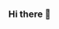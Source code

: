 ### Hi there 👋

<!--
**soumy47/soumy47** is a ✨ _special_ ✨ repository because its `README.md` (this file) appears on your GitHub profile.

Here are some ideas to get you started:

- 🔭 I’m a sophomore pursuing my Bachelors in Computer Science and Engineering.
- 🌱 I’m currently learning problem solving using Data Structure and Algorithms.
- 👯 I’m looking to collaborate on WEB DEVELOPMENT.
- 🤔 I’m looking for help with ...
-
- 📫 How to reach me:
-[<linkedin>](https://img.shields.io/badge/<#0A66C2>-<Background Color>?style=for-the-badge&logo=<Icon Name>&logoColor=<Logo Color>)

![github](https://img.shields.io/badge/GitHub-000000?style=for-the-badge&logo=GitHub&logoColor=white)] eg.
- 😄 Pronouns: She/Her

-->
